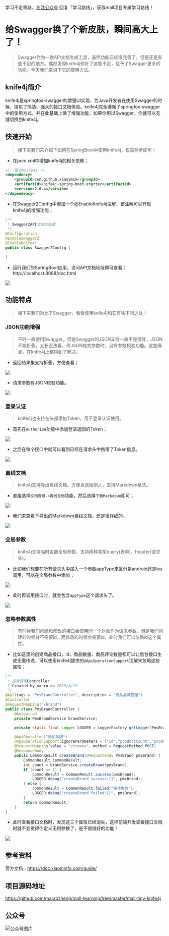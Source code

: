 学习不走弯路，[关注公众号](#公众号) 回复「学习路线」，获取mall项目专属学习路线！

# 给Swagger换了个新皮肤，瞬间高大上了！

> Swagger作为一款API文档生成工具，虽然功能已经很完善了，但是还是有些不足的地方。偶然发现knife4j弥补了这些不足，赋予了Swagger更多的功能，今天我们来讲下它的使用方法。

## knife4j简介

knife4j是springfox-swagger的增强UI实现，为Java开发者在使用Swagger的时候，提供了简洁、强大的接口文档体验。knife4j完全遵循了springfox-swagger中的使用方式，并在此基础上做了增强功能，如果你用过Swagger，你就可以无缝切换到knife4j。

## 快速开始

> 接下来我们来介绍下如何在SpringBoot中使用knife4j，仅需两步即可！

- 在pom.xml中增加knife4j的相关依赖；

```xml
<!--整合Knife4j-->
<dependency>
    <groupId>com.github.xiaoymin</groupId>
    <artifactId>knife4j-spring-boot-starter</artifactId>
    <version>2.0.4</version>
</dependency>
```

- 在Swagger2Config中增加一个@EnableKnife4j注解，该注解可以开启knife4j的增强功能；

```java
/**
 * Swagger2API文档的配置
 */
@Configuration
@EnableSwagger2
@EnableKnife4j
public class Swagger2Config {
    
}
```

- 运行我们的SpringBoot应用，访问API文档地址即可查看：http://localhost:8088/doc.html

![](../images/knife4j_start_01.png)

## 功能特点

> 接下来我们对比下Swagger，看看使用knife4j和它有啥不同之处！

### JSON功能增强

> 平时一直使用Swagger，但是Swagger的JSON支持一直不是很好，JSON不能折叠，太长没法看，传JSON格式参数时，没有参数校验功能。这些痛点，在knife4j上都得到了解决。

- 返回结果集支持折叠，方便查看；

![](../images/knife4j_start_02.png)

- 请求参数有JSON校验功能。

![](../images/knife4j_start_03.png)

### 登录认证

> knife4j也支持在头部添加Token，用于登录认证使用。

- 首先在`Authorize`功能中添加登录返回的Token；

![](../images/knife4j_start_04.png)

- 之后在每个接口中就可以看到已经在请求头中携带了Token信息。

![](../images/knife4j_start_05.png)

### 离线文档

> knife4j支持导出离线文档，方便发送给别人，支持Markdown格式。

- 直接选择`文档管理->离线文档`功能，然后选择`下载Markdown`即可；

![](../images/knife4j_start_06.png)

- 我们来查看下导出的Markdown离线文档，还是很详细的。

![](../images/knife4j_start_07.png)

### 全局参数

> knife4j支持临时设置全局参数，支持两种类型query(表单)、header(请求头)。

- 比如我们想要在所有请求头中加入一个参数appType来区分是android还是ios调用，可以在全局参数中添加；

![](../images/knife4j_start_08.png)

- 此时再调用接口时，就会包含`appType`这个请求头了。

![](../images/knife4j_start_09.png)

### 忽略参数属性

> 有时候我们创建和修改的接口会使用同一个对象作为请求参数，但是我们创建的时候并不需要id，而修改的时候会需要id，此时我们可以忽略id这个属性。

- 比如这里的创建商品接口，id、商品数量、商品评论数量都可以让后台接口生成无需传递，可以使用knife4j提供的`@ApiOperationSupport`注解来忽略这些属性；

```java
/**
 * 品牌管理Controller
 * Created by macro on 2019/4/19.
 */
@Api(tags = "PmsBrandController", description = "商品品牌管理")
@Controller
@RequestMapping("/brand")
public class PmsBrandController {
    @Autowired
    private PmsBrandService brandService;

    private static final Logger LOGGER = LoggerFactory.getLogger(PmsBrandController.class);

    @ApiOperation("添加品牌")
    @ApiOperationSupport(ignoreParameters = {"id","productCount","productCommentCount"})
    @RequestMapping(value = "/create", method = RequestMethod.POST)
    @ResponseBody
    public CommonResult createBrand(@RequestBody PmsBrand pmsBrand) {
        CommonResult commonResult;
        int count = brandService.createBrand(pmsBrand);
        if (count == 1) {
            commonResult = CommonResult.success(pmsBrand);
            LOGGER.debug("createBrand success:{}", pmsBrand);
        } else {
            commonResult = CommonResult.failed("操作失败");
            LOGGER.debug("createBrand failed:{}", pmsBrand);
        }
        return commonResult;
    }
}
```

- 此时查看接口文档时，发现这三个属性已经消失，这样前端开发查看接口文档时就不会觉得你定义无用参数了，是不很很好的功能！

![](../images/knife4j_start_10.png)

## 参考资料

官方文档：https://doc.xiaominfo.com/guide/

## 项目源码地址

https://github.com/macrozheng/mall-learning/tree/master/mall-tiny-knife4j

## 公众号

![公众号图片](http://macro-oss.oss-cn-shenzhen.aliyuncs.com/mall/banner/qrcode_for_macrozheng_258.jpg)